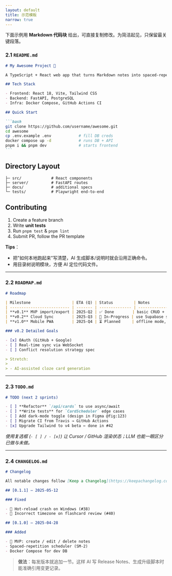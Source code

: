 ```yaml
---
layout: default
title: 示范模板
narrow: true
---
```


下面示例用 **Markdown 代码块** 给出，可直接复制修改。为简洁起见，只保留最关键段落。

### 2.1 `README.md`

````markdown
# My Awesome Project 🚀

A TypeScript + React web app that turns Markdown notes into spaced-repetition flashcards.

## Tech Stack

- Frontend: React 18, Vite, Tailwind CSS
- Backend: FastAPI, PostgreSQL
- Infra: Docker Compose, GitHub Actions CI

## Quick Start

```bash
git clone https://github.com/username/awesome.git
cd awesome
cp .env.example .env            # fill DB creds
docker compose up -d            # runs DB + API
pnpm i && pnpm dev              # starts frontend
```
````

## Directory Layout

```
├─ src/             # React components
├─ server/          # FastAPI routes
├─ docs/            # additional specs
└─ tests/           # Playwright end-to-end
```

## Contributing

1. Create a feature branch
2. Write **unit tests**
3. Run `pnpm test` & `pnpm lint`
4. Submit PR, follow the PR template

**Tips**：

- 把"如何本地跑起来"写清楚，AI 生成脚本/说明时就会沿用正确命令。
- 用目录树说明模块，方便 AI 定位代码文件。

---

### 2.2 `ROADMAP.md`

```markdown
# Roadmap

| Milestone                  | ETA (Q) | Status         | Notes                       |
| -------------------------- | ------- | -------------- | --------------------------- |
| **v0.1** MVP import/export | 2025-Q2 | ✅ Done        | basic CRUD + flashcard algo |
| **v0.2** Cloud Sync        | 2025-Q3 | 🔄 In-Progress | use Supabase storage        |
| **v1.0** Mobile PWA        | 2025-Q4 | ⏳ Planned     | offline mode, push notif    |

### v0.2 Detailed Goals

- [x] OAuth (GitHub + Google)
- [ ] Real-time sync via WebSocket
- [ ] Conflict resolution strategy spec

> Stretch:
>
> - AI-assisted cloze card generation
```

---

### 2.3 `TODO.md`

```markdown
# TODO (next 2 sprints)

- [ ] **Refactor** `/api/cards` to use async/await
- [ ] **Write tests** for `CardScheduler` edge cases
- [ ] Add dark-mode toggle (design in Figma @fig:123)
- [ ] Migrate CI from Travis → GitHub Actions
- [x] Upgrade Tailwind to v4 beta ← done in #42
```

_使用复选框 (`- [ ] / - [x]`) 让 Cursor / GitHub 渲染状态；LLM 也能一眼区分已做与未做。_

---

### 2.4 `CHANGELOG.md`

```markdown
# Changelog

All notable changes follow [Keep a Changelog](https://keepachangelog.com) and SemVer.

## [0.1.1] – 2025-05-12

### Fixed

- 🐛 Hot-reload crash on Windows (#38)
- 🐛 Incorrect timezone on flashcard review (#40)

## [0.1.0] – 2025-04-28

### Added

- 🎉 MVP: create / edit / delete notes
- Spaced-repetition scheduler (SM-2)
- Docker Compose for dev DB
```

> **做法**：每发版本就追加一节。这样 AI 写 Release Notes、生成升级脚本时能准确引用变更记录。
